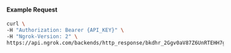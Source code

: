 
#### Example Request
```bash
curl \
-H "Authorization: Bearer {API_KEY}" \
-H "Ngrok-Version: 2" \
https://api.ngrok.com/backends/http_response/bkdhr_2Ggv0aV87Z6UnRTEHH7g1rUEqnN
